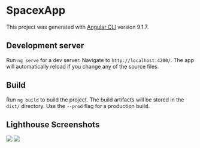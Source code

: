 # SpacexApp

This project was generated with [Angular CLI](https://github.com/angular/angular-cli) version 9.1.7.

## Development server

Run `ng serve` for a dev server. Navigate to `http://localhost:4200/`. The app will automatically reload if you change any of the source files.

## Build

Run `ng build` to build the project. The build artifacts will be stored in the `dist/` directory. Use the `--prod` flag for a production build.

## Lighthouse Screenshots

<image src="https://github.com/shubham1501/SpaceX-launch-programs/blob/master/src/lighthouse/lighthouse-report-heroku.PNG">

<image src="https://github.com/shubham1501/SpaceX-launch-programs/blob/master/src/lighthouse/lighthouse-report-heroku-stats.PNG">

